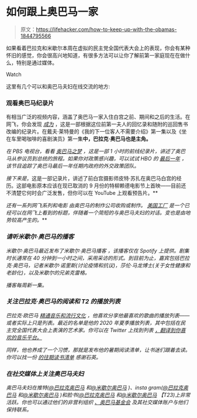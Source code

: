 # 如何跟上奥巴马一家

> 原文：<https://lifehacker.com/how-to-keep-up-with-the-obamas-1844795566>

如果看着巴拉克和米歇尔本周在虚拟的民主党全国代表大会上的表现，你会有某种怀旧的感觉，你会很高兴地知道，有很多方法可以让你了解前第一家庭现在在做什么，特别是通过媒体。

Watch

这里有几个可以和奥巴马夫妇在线交流的地方:

### 观看奥巴马纪录片

有相当广泛的视频内容，涵盖了奥巴马一家入住白宫之前、期间和之后的生活。在网飞，你会发现 [*成为*](https://www.netflix.com/title/81122487) ，这是一部根据这位前第一夫人的回忆录和随附的巡回售书改编的纪录片。在戴夫·莱特曼的《我的下一位客人不需要介绍》第一集以及《坐在车里喝咖啡的喜剧演员》第一集[](https://www.netflix.com/watch/80181986?trackId=200257859)**中，巴拉克·奥巴马也是主角。**

*在 PBS 电视台，看看 [*奥巴马之梦*](https://www.pbs.org/wgbh/frontline/film/dreamsofobama/) ，这是一部 1 小时的前线纪录片，讲述了奥巴马从参议员到总统的旅程。如果你对政策感兴趣，可以试试 HBO 的 [*最后一年*](https://www.hbo.com/documentaries/the-final-year) ，该节目追踪了奥巴马最后一年任期内政府的外交政策团队。*

*接下来是[](https://www.focusfeatures.com/the-way-i-see-it)*，这是一部记录片，讲述了前白宫摄影师皮特·苏扎在奥巴马白宫的经历。这部电影原本应该在现已取消的 9 月份的特柳赖德电影节上首映——目前还不清楚它何时会广泛发售，但你可以在 YouTube 上观看预告片。**

**还有一系列网飞系列和电影 由奥巴马的制作公司收购或制作*。 [*美国工厂*](https://www.netflix.com/title/81090071) 是一个已经可以在网飞上看到的标题，伴随着一个简短的与奥巴马夫妇的对话。*变*也是由地势较高产生的。***

### *请听米歇尔·奥巴马的播客*

*米歇尔·奥巴马最近发布了米歇尔·奥巴马播客 ，该播客仅在 Spotify 上提供。剧集时长通常在 40 分钟到一小时之间，采用采访的形式。到目前为止，嘉宾包括巴拉克·奥巴马，记者米歇尔·诺里斯(讨论疫情和抗议)，莎伦·马龙博士(关于女性健康和老龄化)，以及米歇尔的兄弟克雷格。*

*播客每周新一集。*

### *关注巴拉克·奥巴马的阅读和 T2 的播放列表*

*巴拉克·欧巴马 [精通音乐和流行文化](https://pitchfork.com/features/article/9963-the-presidential-suite-a-look-back-at-obamas-musical-milestones/) ，他喜欢分享他最喜欢的歌曲的播放列表——或者实际上只是列表。最近的名单是他的 2020 年夏季播放列表，其中包括在民主党全国代表大会上表演的艺术家。你可以在 Twitter 上找到列表 [，翻译到你喜欢的音乐平台。](https://twitter.com/BarackObama/status/1295484711566024705?s=20)*

*同样，他也养成了一个习惯，那就是发布他的暑期阅读清单，让书迷们跟着去读。你可以找一份 [的往期读书清单](https://qz.com/quartzy/1688457/all-of-barack-obamas-summer-reading-lists-combined/) 感谢石英。*

### *在社交媒体上关注奥巴马夫妇*

*奥巴马夫妇在推特([@巴拉克奥巴马](https://twitter.com/BarackObama) 和[@米歇尔奥巴马](https://twitter.com/MichelleObama) )、insta gram([@巴拉克奥巴马](https://www.instagram.com/barackobama/?hl=en) 和[@米歇尔奥巴马](https://www.instagram.com/michelleobama/?hl=en) )和脸书([@巴拉克奥巴马](https://www.facebook.com/barackobama/) 和[@米歇尔奥巴马](https://www.facebook.com/michelleobama/) 【T23)上非常活跃。你也可以通过他们的非营利组织 [、奥巴马基金会](https://www.obama.org/) 及其社交媒体账户与他们保持联系。*